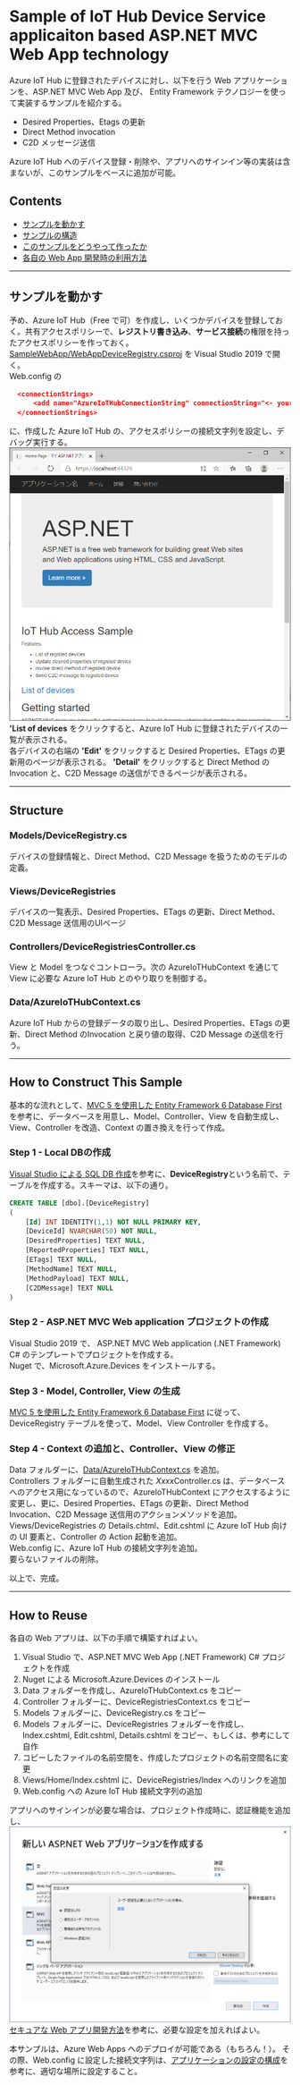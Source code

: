 # Sample of IoT Hub Device Service applicaiton based ASP.NET MVC Web App technology

Azure IoT Hub に登録されたデバイスに対し、以下を行う Web アプリケーションを、ASP.NET MVC Web App 及び、 Entity Framework テクノロジーを使って実装するサンプルを紹介する。 
- Desired Properties、Etags の更新 
- Direct Method invocation 
- C2D メッセージ送信 

Azure IoT Hub へのデバイス登録・削除や、アプリへのサインイン等の実装は含まないが、このサンプルをベースに追加が可能。

## Contents  
- [サンプルを動かす](#%E3%82%B5%E3%83%B3%E3%83%97%E3%83%AB%E3%82%92%E5%8B%95%E3%81%8B%E3%81%99)
- [サンプルの構造](#structure)
- [このサンプルをどうやって作ったか](#how-to-construct-this-sample)
- [各自の Web App 開発時の利用方法](#how-to-reuse)

-------------------------
## サンプルを動かす 
予め、Azure IoT Hub（Free で可）を作成し、いくつかデバイスを登録しておく。共有アクセスポリシーで、<b>レジストリ書き込み</b>、<b>サービス接続</b>の権限を持ったアクセスポリシーを作っておく。  
[SampleWebApp/WebAppDeviceRegistry.csproj](./SampleWebApp/WebAppDeviceRegistry.csproj) を Visual Studio 2019 で開く。  
Web.config の  
```json
  <connectionStrings>
	  <add name="AzureIoTHubConnectionString" connectionString="<- your IoT Hub connection string ->"/>
  </connectionStrings>
```
に、作成した Azure IoT Hub の、アクセスポリシーの接続文字列を設定し、デバッグ実行する。  
![web too](./images/webapp.png) 
<b>'List of devices</b> をクリックすると、Azure IoT Hub に登録されたデバイスの一覧が表示される。  
各デバイスの右端の <b>'Edit'</b> をクリックすると Desired Properties、ETags の更新用のページが表示される。 <b>'Detail'</b> をクリックすると Direct Method の Invocation と、C2D Message の送信ができるページが表示される。 

-----
## Structure 
### Models/DeviceRegistry.cs  
デバイスの登録情報と、Direct Method、C2D Message を扱うためのモデルの定義。  

### Views/DeviceRegistries  
デバイスの一覧表示、Desired Properties、ETags の更新、Direct Method、C2D Message 送信用のUIページ  

### Controllers/DeviceRegistriesController.cs  
View と Model をつなぐコントローラ。次の AzureIoTHubContext を通じて View に必要な Azure IoT Hub とのやり取りを制御する。  

### Data/AzureIoTHubContext.cs  
Azure IoT Hub からの登録データの取り出し、Desired Properties、ETags の更新、Direct Method のInvocation と戻り値の取得、C2D Message の送信を行う。  

----
## How to Construct This Sample  
基本的な流れとして、[MVC 5 を使用した Entity Framework 6 Database First](https://docs.microsoft.com/ja-jp/aspnet/mvc/overview/getting-started/database-first-development/) を参考に、データベースを用意し、Model、Controller、View を自動生成し、View、Controller を改造、Context の置き換えを行って作成。  

### Step 1 - Local DBの作成 
[Visual Studio による SQL DB 作成](https://docs.microsoft.com/ja-jp/sql/ssdt/how-to-create-a-new-database-project?view=sql-server-ver15)を参考に、<b>DeviceRegistry</b>という名前で、テーブルを作成する。スキーマは、以下の通り。

```sql
CREATE TABLE [dbo].[DeviceRegistry]
(
	[Id] INT IDENTITY(1,1) NOT NULL PRIMARY KEY,
	[DeviceId] NVARCHAR(50) NOT NULL,
	[DesiredProperties] TEXT NULL,
	[ReportedProperties] TEXT NULL,
	[ETags] TEXT NULL,
	[MethodName] TEXT NULL,
	[MethodPayload] TEXT NULL,
	[C2DMessage] TEXT NULL
)
```

### Step 2 - ASP.NET MVC Web application プロジェクトの作成  
Visual Studio 2019 で、 ASP.NET MVC Web application (.NET Framework) C# のテンプレートでプロジェクトを作成する。  
Nuget で、Microsoft.Azure.Devices をインストールする。

### Step 3 - Model, Controller, View の生成 
[MVC 5 を使用した Entity Framework 6 Database First](https://docs.microsoft.com/ja-jp/aspnet/mvc/overview/getting-started/database-first-development/)  に従って、DeviceRegistry テーブルを使って、Model、View Controller を作成する。  


### Step 4 - Context の追加と、Controller、View の修正  
Data フォルダーに、[Data/AzureIoTHubContext.cs](./SampleWebApp/Data/AzureIoTHubContext.cs) を追加。  
Controllers フォルダーに自動生成された <i>Xxxx</i>Controller.cs は、データベースへのアクセス用になっているので、AzureIoTHubContext にアクセスするように変更し、更に、Desired Properties、ETags の更新、Direct Method Invocation、C2D Message 送信用のアクションメソッドを追加。  
Views/DeviceRegistries の Details.chtml、Edit.cshtml に Azure IoT Hub 向けの UI 要素と、Controller の Action 起動を追加。  
Web.config に、Azure IoT Hub の接続文字列を追加。  
要らないファイルの削除。 

以上で、完成。

------
## How to Reuse  
各自の Web アプリは、以下の手順で構築すればよい。  
1. Visual Studio で、ASP.NET MVC Web App (.NET Framework) C# プロジェクトを作成
2. Nuget による Microsoft.Azure.Devices のインストール 
3. Data フォルダーを作成し、AzureIoTHubContext.cs をコピー 
4. Controller フォルダーに、DeviceRegistriesContext.cs をコピー 
5. Models フォルダーに、DeviceRegistry.cs をコピー 
6. Models フォルダーに、DeviceRegistries フォルダーを作成し、Index.cshtml, Edit.cshtml, Details.cshtml をコピー、もしくは、参考にして自作  
7. コピーしたファイルの名前空間を、作成したプロジェクトの名前空間名に変更
8. Views/Home/Index.cshtml に、DeviceRegistries/Index へのリンクを追加 
9. Web.config への Azure IoT Hub 接続文字列の追加

アプリへのサインインが必要な場合は、プロジェクト作成時に、認証機能を追加し、
![authentication setting](./images/mvcsignin.png)
[セキュアな Web アプリ開発方法](https://docs.microsoft.com/ja-jp/aspnet/core/security/authorization/secure-data?view=aspnetcore-3.1)を参考に、必要な設定を加えればよい。


本サンプルは、Azure Web Apps へのデプロイが可能である（もちろん！）。
その際、Web.config に設定した接続文字列は、[アプリケーションの設定の構成](https://docs.microsoft.com/ja-jp/azure/app-service/configure-common)を参考に、適切な場所に設定すること。

